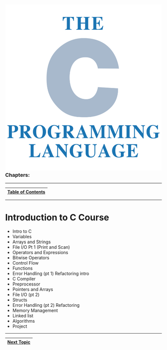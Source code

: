 ### ![](/assets/The_C_Programming_Language_logo.svg.png)Chapters:

---
|[Table of Contents](/00-Table-of-Contents.md)|
|---|

---
# Introduction to C Course

* Intro to C
* Variables
* Arrays and Strings
* File I/O Pt 1 (Print and Scan)
* Operators and Expressions
* Bitwise Operators
* Control Flow
* Functions
* Error Handling (pt 1) Refactoring intro
* C Compiler
* Preprocessor
* Pointers and Arrays
* File I/O (pt 2)
* Structs
* Error Handling (pt 2) Refactoring
* Memory Management
* Linked list
* Algorithms
* Project

---

|[Next Topic](/01_Introduction/01_Definitions.md)|
|---|
